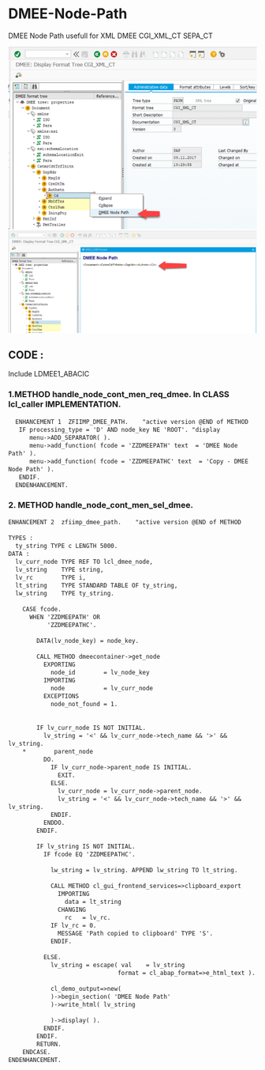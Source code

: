 # DMEE-Node-Path
DMEE Node Path usefull for XML DMEE CGI_XML_CT SEPA_CT


![Image1](https://github.com/vidyadharg/DMEE-Node-Path/blob/master/images/image1.png)
![Image2](https://github.com/vidyadharg/DMEE-Node-Path/blob/master/images/image2.png)

## CODE :
 Include              LDMEE1_ABACIC

### 1.METHOD handle_node_cont_men_req_dmee. In CLASS lcl_caller IMPLEMENTATION.  
```
  ENHANCEMENT 1  ZFIIMP_DMEE_PATH.    "active version @END of METHOD
   IF processing_type = 'D' AND node_key NE 'ROOT'. "display
      menu->ADD_SEPARATOR( ).
      menu->add_function( fcode = 'ZZDMEEPATH' text  = 'DMEE Node Path' ).
      menu->add_function( fcode = 'ZZDMEEPATHC' text  = 'Copy - DMEE Node Path' ).
   ENDIF.
  ENDENHANCEMENT.
```
### 2.	METHOD handle_node_cont_men_sel_dmee.
```	
ENHANCEMENT 2  zfiimp_dmee_path.    "active version @END of METHOD

TYPES :
  ty_string TYPE c LENGTH 5000.
DATA :
  lv_curr_node TYPE REF TO lcl_dmee_node,
  lv_string    TYPE string,
  lv_rc        TYPE i,
  lt_string    TYPE STANDARD TABLE OF ty_string,
  lw_string    TYPE ty_string.
  
    CASE fcode.
      WHEN 'ZZDMEEPATH' OR
           'ZZDMEEPATHC'.

        DATA(lv_node_key) = node_key.

        CALL METHOD dmeecontainer->get_node
          EXPORTING
            node_id        = lv_node_key
          IMPORTING
            node           = lv_curr_node
          EXCEPTIONS
            node_not_found = 1.


        IF lv_curr_node IS NOT INITIAL.
          lv_string = '<' && lv_curr_node->tech_name && '>' && lv_string.
    *        parent_node
          DO.
            IF lv_curr_node->parent_node IS INITIAL.
              EXIT.
            ELSE.
              lv_curr_node = lv_curr_node->parent_node.
              lv_string = '<' && lv_curr_node->tech_name && '>' && lv_string.
            ENDIF.
          ENDDO.
        ENDIF.

        IF lv_string IS NOT INITIAL.
          IF fcode EQ 'ZZDMEEPATHC'.

            lw_string = lv_string. APPEND lw_string TO lt_string.

            CALL METHOD cl_gui_frontend_services=>clipboard_export
              IMPORTING
                data = lt_string
              CHANGING
                rc   = lv_rc.
            IF lv_rc = 0.
              MESSAGE 'Path copied to clipboard' TYPE 'S'.
            ENDIF.

          ELSE.
            lv_string = escape( val    = lv_string
                               format = cl_abap_format=>e_html_text ).

            cl_demo_output=>new(
            )->begin_section( 'DMEE Node Path'
            )->write_html( lv_string

            )->display( ).
          ENDIF.
        ENDIF.
        RETURN.
    ENDCASE.
ENDENHANCEMENT.
```
